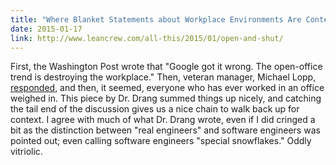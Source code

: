 ```yaml
---
title: "Where Blanket Statements about Workplace Environments Are Contested"
date: 2015-01-17
link: http://www.leancrew.com/all-this/2015/01/open-and-shut/
---
```

 First, the Washington Post wrote that "Google got it wrong. The open-office trend is destroying the workplace." Then, veteran manager, Michael Lopp, [responded](http://randsinrepose.com/archives/your-best-work/), and then, it seemed, everyone who has ever worked in an office weighed in. This piece by Dr. Drang summed things up nicely, and catching the tail end of the discussion gives us a nice chain to walk back up for context. I agree with much of what Dr. Drang wrote, even if I did cringed a bit as the distinction between "real engineers" and software engineers was pointed out; even calling software engineers "special snowflakes." Oddly vitriolic.
